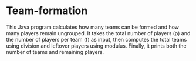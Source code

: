 # Team-formation
This Java program calculates how many teams can be formed and how many players remain ungrouped. It takes the total number of players (p) and the number of players per team (f) as input, then computes the total teams using division and leftover players using modulus. Finally, it prints both the number of teams and remaining players.
